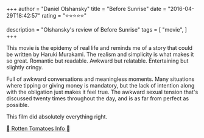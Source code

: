 +++
author = "Daniel Olshansky"
title = "Before Sunrise"
date = "2016-04-29T18:42:57"
rating = "⭐⭐⭐⭐⭐"

description = "Olshansky's review of Before Sunrise"
tags = [
    "movie",
]
+++


This movie is the epidemy of real life and reminds me of a story that could be written by Haruki Murakami. The realism and simplicity is what makes it so great. Romantic but readable. Awkward but relatable. Entertaining but slightly cringy. 

Full of awkward conversations and meaningless moments. Many situations where tipping or giving money is mandatory, but the lack of intention along with the obligation just makes it feel true. The awkward sexual tension that's discussed twenty times throughout the day, and is as far from perfect as possible.

This film did absolutely everything right.

[🍅 Rotten Tomatoes Info 🍅](https://www.rottentomatoes.com//m/before_sunrise)